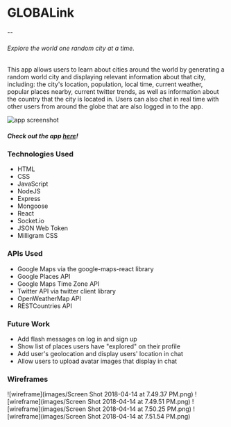 # GLOBALink
--
###### Explore the world one random city at a time. 

<p>This app allows users to learn about cities around the world by generating a random world city and displaying relevant information about that city, including: the city's location, population, local time, current weather, popular places nearby, current twitter trends, as well as information about the country that the city is located in. Users can also chat in real time with other users from around the globe that are also logged in to the app.</p>

![app screenshot]()

##### Check out the app [here](https://project-4-globalink.herokuapp.com/)!

### Technologies Used
- HTML
- CSS
- JavaScript
- NodeJS
- Express
- Mongoose
- React
- Socket.io
- JSON Web Token
- Milligram CSS


### APIs Used
- Google Maps via the google-maps-react library
- Google Places API
- Google Maps Time Zone API
- Twitter API via twitter client library
- OpenWeatherMap API
- RESTCountries API

### Future Work
- Add flash messages on log in and sign up
- Show list of places users have "explored" on their profile
- Add user's geolocation and display users' location in chat
- Allow users to upload avatar images that display in chat


### Wireframes
![wireframe](images/Screen Shot 2018-04-14 at 7.49.37 PM.png)
![wireframe](images/Screen Shot 2018-04-14 at 7.49.51 PM.png)
![wireframe](images/Screen Shot 2018-04-14 at 7.50.25 PM.png)
![wireframe](images/Screen Shot 2018-04-14 at 7.51.54 PM.png)